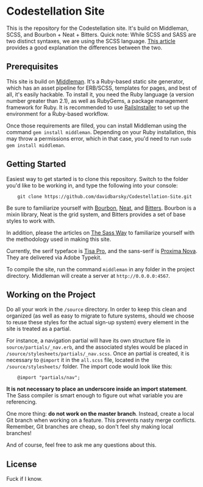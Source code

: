 # Codestellation Site #

This is the repository for the Codestellation site. It's build on Middleman, SCSS, and Bourbon + Neat + Bitters. Quick note: While SCSS and SASS are two distinct syntaxes, we are using the SCSS language. [This article](http://thesassway.com/editorial/sass-vs-scss-which-syntax-is-better) provides a good explanation the differences between the two.

## Prerequisites ##

This site is build on [Middleman](http://middlemanapp.com). It's a Ruby-based static site generator, which has an asset pipeline for ERB/SCSS, templates for pages, and best of all, it's easily hackable. To install it, you need the Ruby language (a version number greater than 2.1), as well as RubyGems, a package management framework for Ruby. It is recommended to use [RailsInstaller](http://railsinstaller.org/en) to set up the environment for a Ruby-based workflow.

Once those requirements are filled, you can install Middleman using the command `gem install middleman`. Depending on your Ruby installation, this may throw a permissions error, which in that case, you'd need to run `sudo gem install middleman`.

## Getting Started ##

Easiest way to get started is to clone this repository. Switch to the folder you'd like to be working in, and type the following into your console:

		git clone https://github.com/davidbarsky/Codestellation-Site.git
		
Be sure to familiarize yourself with [Bourbon](bourbon.io), [Neat](neat.bourbon.io), and [Bitters](bitters.bourbon.io). Bourbon is a mixin library, Neat is the grid system, and Bitters provides a set of base styles to work with.

In addition, please the articles on [The Sass Way](http://thesassway.com) to familiarize yourself with the methodology used in making this site.

Currently, the serif typeface is [Tisa Pro](https://typekit.com/fonts/ff-tisa-web-pro), and the sans-serif is [Proxima Nova](https://typekit.com/fonts/proxima-nova). They are delivered via Adobe Typekit.

To compile the site, run the command `middleman` in any folder in the project directory. Middleman will create a server at `http://0.0.0.0:4567`.

## Working on the Project ##		

Do all your work in the `/source` directory. In order to keep this clean and organized (as well as easy to migrate to future systems, should we choose to reuse these styles for the actual sign-up system) every element in the site is treated as a partial. 

For instance, a navigation partial will have its own structure file in `source/partials/_nav.erb`, and the associated styles would be placed in `/source/stylesheets/partials/_nav.scss`. Once an partial is created, it is necessary to `@import` it in the `all.scss` file, located in the `/source/stylesheets/` folder. The import code would look like this: 

		@import "partials/nav";

**It is not necessary to place an underscore inside an import statement**. The Sass compiler is smart enough to figure out what variable you are referencing.

One more thing: **do not work on the master branch**. Instead, create a local Git branch when working on a feature. This prevents nasty merge conflicts. Remember, Git branches are cheap, so don't feel shy making local branches!

And of course, feel free to ask me any questions about this.

## License ##

Fuck if I know.